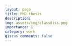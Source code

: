 ```yaml
---
layout: page
title: PhD thesis
description:
img: assets/img/classdiss.png
importance: 1
category: work
giscus_comments: false
---
```


<a href="assets/pdf/dissertation-1.pdf"><i class="fa-solid fa-file-pdf"></i></a>
